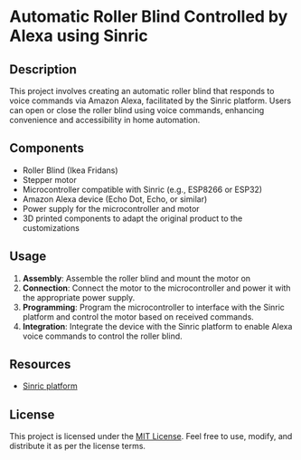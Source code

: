 # Automatic Roller Blind Controlled by Alexa using Sinric

## Description
This project involves creating an automatic roller blind that responds to voice commands via Amazon Alexa, facilitated by the Sinric platform. Users can open or close the roller blind using voice commands, enhancing convenience and accessibility in home automation.

## Components
- Roller Blind (Ikea Fridans)
- Stepper motor
- Microcontroller compatible with Sinric (e.g., ESP8266 or ESP32)
- Amazon Alexa device (Echo Dot, Echo, or similar)
- Power supply for the microcontroller and motor
- 3D printed components to adapt the original product to the customizations

## Usage
1. **Assembly**: Assemble the roller blind and mount the motor on
2. **Connection**: Connect the motor to the microcontroller and power it with the appropriate power supply.
3. **Programming**: Program the microcontroller to interface with the Sinric platform and control the motor based on received commands.
4. **Integration**: Integrate the device with the Sinric platform to enable Alexa voice commands to control the roller blind.

## Resources
- [Sinric platform](https://sinric.com/)

## License
This project is licensed under the [MIT License](LICENSE). Feel free to use, modify, and distribute it as per the license terms.

